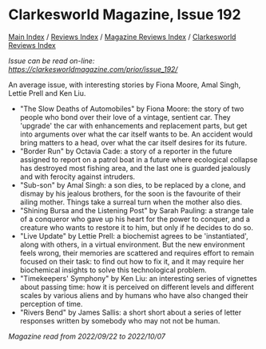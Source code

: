 # Clarkesworld Magazine, Issue 192

[Main Index](../../../README.md) / [Reviews Index](../../README.md) / [Magazine Reviews Index](../README.md) / [Clarkesworld Reviews Index](README.md)

*Issue can be read on-line: <https://clarkesworldmagazine.com/prior/issue_192/>*

An average issue, with interesting stories by Fiona Moore, Amal Singh, Lettie Prell and Ken Liu.
- "The Slow Deaths of Automobiles" by Fiona Moore: the story of two people who bond over their love of a vintage, sentient car. They 'upgrade' the car with enhancements and replacement parts, but get into arguments over what the car itself wants to be. An accident would bring matters to a head, over what the car itself desires for its future.
- "Border Run" by Octavia Cade: a story of a reporter in the future assigned to report on a patrol boat in a future where ecological collapse has destroyed most fishing area, and the last one is guarded jealously and with ferocity against intruders.
- "Sub-son" by Amal Singh: a son dies, to be replaced by a clone, and dismay by his jealous brothers, for the soon is the favourite of their ailing mother. Things take a surreal turn when the mother also dies.
- "Shining Bursa and the Listening Post" by Sarah Pauling: a strange tale of a conqueror who gave up his heart for the power to conquer, and a creature who wants to restore it to him, but only if he decides to do so.
- "Live Update" by Lettie Prell: a biochemist agrees to be 'instantiated', along with others, in a virtual environment. But the new environment feels wrong, their memories are scattered and requires effort to remain focused on their task: to find out how to fix it, and it may require her biochemical insights to solve this technological problem.
- "Timekeepers' Symphony" by Ken Liu: an interesting series of vignettes about passing time: how it is perceived on different levels and different scales by various aliens and by humans who have also changed their perception of time.
- "Rivers Bend" by James Sallis: a short short about a series of letter responses written by somebody who may not not be human.

*Magazine read from 2022/09/22 to 2022/10/07*
